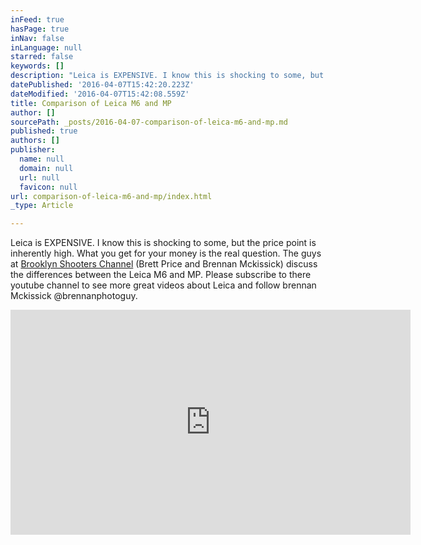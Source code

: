 ```yaml
---
inFeed: true
hasPage: true
inNav: false
inLanguage: null
starred: false
keywords: []
description: "Leica is EXPENSIVE. I know this is shocking to some, but the price point is inherently high. What you get for your money is the real question. The guys at Brooklyn Shooters Channel\_(Brett Price and Brennan Mckissick) discuss the differences between the Leica M6 and MP. I had to make this choice when starting out and pretty much decided a camera and lens  camera  camera. Please subscribe to there youtube channel to see more great videos about Leica and follow brennan Mckissick @brennanphotoguy."
datePublished: '2016-04-07T15:42:20.223Z'
dateModified: '2016-04-07T15:42:08.559Z'
title: Comparison of Leica M6 and MP
author: []
sourcePath: _posts/2016-04-07-comparison-of-leica-m6-and-mp.md
published: true
authors: []
publisher:
  name: null
  domain: null
  url: null
  favicon: null
url: comparison-of-leica-m6-and-mp/index.html
_type: Article

---
```

Leica is EXPENSIVE. I know this is shocking to some, but the price point is inherently high. What you get for your money is the real question. The guys at [Brooklyn Shooters Channel][0] (Brett Price and Brennan Mckissick) discuss the differences between the Leica M6 and MP. Please subscribe to there youtube channel to see more great videos about Leica and follow brennan Mckissick @brennanphotoguy.[][1]

<iframe width="640" height="360" src="https://www.youtube.com/embed/YzB8PLd_hrE" frameborder="0" allowfullscreen="allowfullscreen" style=""></iframe>



[0]: https://www.youtube.com/channel/UCIeBW7Augmph4oWhZlvBfWw/about
[1]: https://twitter.com/brennanphotoguy